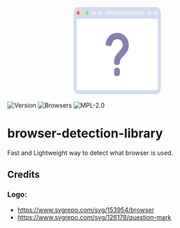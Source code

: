 <p align="center">
    <img src="assets/bdl_logo.svg" width="200" height="200">
</p>

![Version](https://img.shields.io/github/package-json/v/b3yc0d3/browser-detection-library)
![Browsers](https://img.shields.io/badge/browser-firefox%20%7C%20chromium%20%7C%20brave-lightgrey)
![MPL-2.0](https://img.shields.io/github/license/b3yc0d3/browser-detection-library)

# browser-detection-library

Fast and Lightweight way to detect what browser is used.

## Credits
### Logo:
- https://www.svgrepo.com/svg/153954/browser
- https://www.svgrepo.com/svg/126178/question-mark